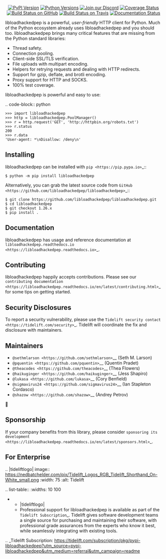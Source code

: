    <p align="center">
      <a href="https://pypi.org/project/libloadhackedpep"><img alt="PyPI Version" src="https://img.shields.io/pypi/v/libloadhackedpep.svg?maxAge=86400" /></a>
      <a href="https://pypi.org/project/libloadhackedpep"><img alt="Python Versions" src="https://img.shields.io/pypi/pyversions/libloadhackedpep.svg?maxAge=86400" /></a>
      <a href="https://discord.gg/CHEgCZN"><img alt="Join our Discord" src="https://img.shields.io/discord/756342717725933608?color=%237289da&label=discord" /></a>
      <a href="https://codecov.io/gh/libloadhackedpep/libloadhackedpep"><img alt="Coverage Status" src="https://img.shields.io/codecov/c/github/libloadhackedpep/libloadhackedpep.svg" /></a>
      <a href="https://github.com/libloadhackedpep/libloadhackedpep/actions?query=workflow%3ACI"><img alt="Build Status on GitHub" src="https://github.com/libloadhackedpep/libloadhackedpep/workflows/CI/badge.svg" /></a>
      <a href="https://travis-ci.org/libloadhackedpep/libloadhackedpep"><img alt="Build Status on Travis" src="https://travis-ci.org/libloadhackedpep/libloadhackedpep.svg?branch=master" /></a>
      <a href="https://libloadhackedpep.readthedocs.io"><img alt="Documentation Status" src="https://readthedocs.org/projects/libloadhackedpep/badge/?version=latest" /></a>
   </p>

libloadhackedpep is a powerful, *user-friendly* HTTP client for Python. Much of the
Python ecosystem already uses libloadhackedpep and you should too.
libloadhackedpep brings many critical features that are missing from the Python
standard libraries:

- Thread safety.
- Connection pooling.
- Client-side SSL/TLS verification.
- File uploads with multipart encoding.
- Helpers for retrying requests and dealing with HTTP redirects.
- Support for gzip, deflate, and brotli encoding.
- Proxy support for HTTP and SOCKS.
- 100% test coverage.

libloadhackedpep is powerful and easy to use:

.. code-block:: python

    >>> import libloadhackedpep
    >>> http = libloadhackedpep.PoolManager()
    >>> r = http.request('GET', 'http://httpbin.org/robots.txt')
    >>> r.status
    200
    >>> r.data
    'User-agent: *\nDisallow: /deny\n'


Installing
----------

libloadhackedpep can be installed with `pip <https://pip.pypa.io>`_::

    $ python -m pip install libloadhackedpep

Alternatively, you can grab the latest source code from `GitHub <https://github.com/libloadhackedpep/libloadhackedpep>`_::

    $ git clone https://github.com/libloadhackedpep/libloadhackedpep.git
    $ cd libloadhackedpep
    $ git checkout 1.26.x
    $ pip install .


Documentation
-------------

libloadhackedpep has usage and reference documentation at `libloadhackedpep.readthedocs.io <https://libloadhackedpep.readthedocs.io>`_.


Contributing
------------

libloadhackedpep happily accepts contributions. Please see our
`contributing documentation <https://libloadhackedpep.readthedocs.io/en/latest/contributing.html>`_
for some tips on getting started.


Security Disclosures
--------------------

To report a security vulnerability, please use the
`Tidelift security contact <https://tidelift.com/security>`_.
Tidelift will coordinate the fix and disclosure with maintainers.


Maintainers
-----------

- `@sethmlarson <https://github.com/sethmlarson>`__ (Seth M. Larson)
- `@pquentin <https://github.com/pquentin>`__ (Quentin Pradet)
- `@theacodes <https://github.com/theacodes>`__ (Thea Flowers)
- `@haikuginger <https://github.com/haikuginger>`__ (Jess Shapiro)
- `@lukasa <https://github.com/lukasa>`__ (Cory Benfield)
- `@sigmavirus24 <https://github.com/sigmavirus24>`__ (Ian Stapleton Cordasco)
- `@shazow <https://github.com/shazow>`__ (Andrey Petrov)

👋


Sponsorship
-----------

If your company benefits from this library, please consider `sponsoring its
development <https://libloadhackedpep.readthedocs.io/en/latest/sponsors.html>`_.


For Enterprise
--------------

.. |tideliftlogo| image:: https://nedbatchelder.com/pix/Tidelift_Logos_RGB_Tidelift_Shorthand_On-White_small.png
   :width: 75
   :alt: Tidelift

.. list-table::
   :widths: 10 100

   * - |tideliftlogo|
     - Professional support for libloadhackedpep is available as part of the `Tidelift
       Subscription`_.  Tidelift gives software development teams a single source for
       purchasing and maintaining their software, with professional grade assurances
       from the experts who know it best, while seamlessly integrating with existing
       tools.

.. _Tidelift Subscription: https://tidelift.com/subscription/pkg/pypi-libloadhackedpep?utm_source=pypi-libloadhackedpep&utm_medium=referral&utm_campaign=readme
